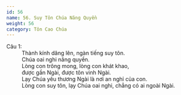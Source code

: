 ```yaml
---
id: 56
name: 56. Suy Tôn Chúa Năng Quyền
weight: 56
category: Tôn Cao Chúa
---
```

<dl><dt>Câu 1:</dt><dd data-verse="1">Thành kính dâng lên, ngàn tiếng suy tôn. <br/>Chúa oai nghi năng quyền. <br/>Lòng con trông mong, lòng con khát khao, <br/>được gần Ngài, được tôn vinh Ngài. <br/>Lạy Chúa yêu thương Ngài là nơi an nghỉ của con. <br/>Lòng con suy tôn, lạy Chúa oai nghi, chẳng có ai ngoài Ngài. </dd></dl>
